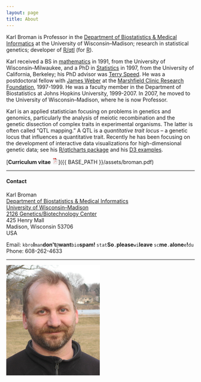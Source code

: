 ```yaml
---
layout: page
title: About
---
```


Karl Broman is Professor in the
[Department of Biostatistics &amp; Medical Informatics](http://www.biostat.wisc.edu)
at the University of Wisconsin&ndash;Madison;
research in statistical genetics; developer of
[R/qtl](http://www.rqtl.org) (for [R](http://www.r-project.org)).

Karl received a BS in [mathematics](http://www4.uwm.edu/letsci/math/)
in 1991, from the 
University of Wisconsin&ndash;Milwaukee, and a
PhD in [Statistics](http://www.stat.berkeley.edu) in 1997, from the
University of California, Berkeley; his PhD advisor was
[Terry Speed](http://www.wehi.edu.au/faculty_members/professor_terry_speed).
He was a postdoctoral fellow with [James Weber](https://www.preventiongenetics.com/about-us/senior-staff/) at the
[Marshfield Clinic Research Foundation](http://research.marshfieldclinic.org),
1997-1999. He
was a faculty member in the Department of Biostatistics at Johns
Hopkins University, 1999-2007. In 2007, he moved to the
University of Wisconsin&ndash;Madison,
where he is now Professor.

Karl is an applied statistician focusing on problems in genetics and
genomics, particularly the analysis of meiotic recombination and the
genetic dissection of complex traits in experimental organisms. The
latter is often called &ldquo;QTL mapping.&rdquo; A QTL is a
_quantitative trait locus_ &ndash; a genetic locus that influences a
quantitative trait. Recently he has been focusing on the development
of interactive data visualizations for high-dimensional genetic data;
see his [R/qtlcharts package](http://kbroman.org/qtlcharts) and
his [D3 examples](http://www.biostat.wisc.edu/~kbroman/D3).

[**Curriculum vitae** ![CV as pdf](icons16/pdf-icon.png)]({{ BASE_PATH }}/assets/broman.pdf)


---

#### Contact

Karl Broman<br/>
[Department of Biostatistics &amp;  Medical Informatics](http://www.bisotat.wisc.edu)<br/>
[University of Wisconsin&ndash;Madison](http://www.wisc.edu)<br/>
[2126 Genetics/Biotechnology Center](http://map.wisc.edu/s/2tie3nen)<br/>
425 Henry Mall<br/>
Madison, Wisconsin 53706<br/>
USA

<div id="hide_email">
Email: <code>kbro</code><b>I</b><code>man</code><b>don't</b><code>@</code><b>want</b><code>bio</code><b>spam!
</b><code>stat</code><b>So</b><code>.</code><b>please</b><code>wi</code><b>leave
</b><code>sc</code><b>me</b><code>.</code><b>alone</b><code>e</code><b>!</b><code>du</code><br/> 
Phone: 608-262-4633
</div>

---

[![Karl Broman](../assets/pics/karl_2014-03-30_smcrop.jpg)](../assets/pics/karl_2014-03-30_crop.jpg)
